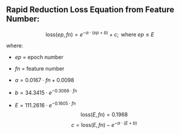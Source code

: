 ## Rapid Reduction Loss Equation from Feature Number:

$$
\text{loss}(ep, fn) = e^{-\alpha \cdot (ep + b)} + c ; \text{ where } ep \leq E
$$

where:
- $ep$ = epoch number
- $fn$ = feature number

- $a = 0.0167 \cdot fn + 0.0098$
- $b = 34.3415 \cdot e^{-0.3066 \cdot fn}$
- $E = 111.2616 \cdot e^{-0.1605 \cdot fn}$
$$
\text{loss}(E, fn) = 0.1968
$$
$$
c = \text{loss}(E, fn) - e^{-\alpha \cdot (E + b)}
$$
